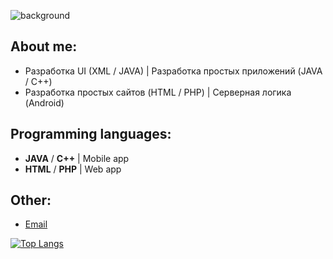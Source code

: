 ![background](https://blogger.googleusercontent.com/img/b/R29vZ2xl/AVvXsEgo6ZZHuns-ra6qXugYhDCL8KrlOdpFLNlTAfc0UE9n48b7N-BWfRO4Ex0uCvT2ydIacdZPZLtAElzhj_d79-Aunwv92r0INgvjH_PDLfeWzs7j4ZfVbMshwYW9lOemdUQz8nr0YE3L-MDyggFpnB4_UDBpUyQcsDH_yQ6Mrcn8t_vQiYSUFBhIiS2S/s1600/Android-IO22AndroidDevRecap_Header.png)

## About me:

- Разработка UI (XML / JAVA) | Разработка простых приложений (JAVA / C++)
- Разработка простых сайтов (HTML / PHP) | Серверная логика (Android)

## Programming languages:
- **JAVA** / **C++** | Mobile app
- **HTML** / **PHP** | Web app

## Other:

- [Email](mailto:mitkonogit@gmail.com)

[![Top Langs](https://github-readme-stats.vercel.app/api/top-langs/?username=DKonoGit&layout=compact)](https://github.com/anuraghazra/github-readme-stats)
